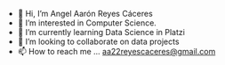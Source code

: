 - 👋 Hi, I’m Angel Aarón Reyes Cáceres
- 👀 I’m interested in Computer Science.
- 🌱 I’m currently learning Data Science in Platzi
- 💞️ I’m looking to collaborate on data projects
- 📫 How to reach me ... aa22reyescaceres@gmail.com

<!---
aareyescaceres/aareyescaceres is a ✨ special ✨ repository because its `README.md` (this file) appears on your GitHub profile.
You can click the Preview link to take a look at your changes.
--->
